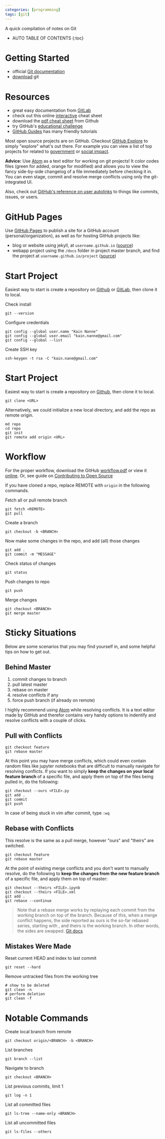 ```yaml
---
categories: [programming]
tags: [git]
---
```


A quick compilation of notes on Git

<!-- excerpt separator -->

* AUTO TABLE OF CONTENTS
{:toc}

# Getting Started

- official [Git documentation](https://git-scm.com/)  
- [download](https://git-scm.com/book/en/v2/Getting-Started-Installing-Git) git  

# Resources

- great easy documentation from [GitLab](https://docs.gitlab.com/ce/gitlab-basics)  
- check out this online [interactive](http://ndpsoftware.com/git-cheatsheet.html) cheat sheet  
- download the [pdf cheat sheet](https://services.github.com/on-demand/downloads/github-git-cheat-sheet.pdf) from Github  
- try GitHub's [educational challenge](https://try.github.io/)
- [GitHub Guides](https://guides.github.com/) has many friendly tutorials

Most open source projects are on GitHub. Checkout [GitHub Explore](https://github.com/explore) to simply "explore" what's out there. For example you can view a list of top projects for related to [government](https://github.com/showcases/government) or [social impact](https://github.com/showcases/social-impact).  

**Advice:** Use [Atom](https://atom.io/) as a text editor for working on git projects! It color codes files (green for added, orange for modified) and allows you to view the fancy side-by-side changelog of a file immediately before checking it in. You can even stage, commit and resolve merge conflicts using only the git-integrated UI.  

Also, check out [GitHub's reference on user autolinks](https://help.github.com/articles/autolinked-references-and-urls/) to things like commits, issues, or users.  

# GitHub Pages

Use [GitHub Pages](https://pages.github.com/) to publish a site for a GitHub account (personal/organization), as well as for hosting GitHub projects like:  

- blog or website using jekyll, at `username.github.io` ([source](https://help.github.com/articles/using-jekyll-as-a-static-site-generator-with-github-pages/))  
- webapp project using the `/docs` folder in project master branch, and find the project at `username.github.io/project` ([source](https://help.github.com/articles/configuring-a-publishing-source-for-github-pages/))  

# Start Project

Easiest way to start is create a repository on [Github](https://github.com) or [GitLab](https://gitlab.com/), then clone it to local.  

Check install  

```shell
git --version
```

Configure credentials  

```shell
git config --global user.name "Kain Nanne"
git config --global user.email "kain.nanne@gmail.com"
git config --global --list
```

Create SSH key  

```shell
ssh-keygen -t rsa -C "kain.nane@gmail.com"
```

# Start Project

Easiest way to start is create a repository on [Github](https://github.com), then clone it to local.  

```shell
git clone <URL>
```

Alternatively, we could initialize a new local directory, and add the repo as remote origin.  

```shell
md repo
cd repo
git init
git remote add origin <URL>
```

# Workflow

For the proper workflow, download the GitHub [workflow.pdf](https://guides.github.com/pdfs/githubflow-online.pdf) or view it [online](https://guides.github.com/introduction/flow/). Or, see guide on [Contributing to Open Source](https://guides.github.com/activities/contributing-to-open-source/)  

If you have cloned a repo, replace REMOTE with `origin` in the following commands.  

Fetch all or pull remote branch    

```shell
git fetch <REMOTE>
git pull
```

Create a branch  

```shell
git checkout -b <BRANCH>
```

Now make some changes in the repo, and add (all) those changes  

```shell
git add .
git commit -m "MESSAGE"
```

Check status of changes  

```shell
git status
```

Push changes to repo  

```shell
git push
```

Merge changes  

```shell
git checkout <BRANCH>
git merge master
```

# Sticky Situations  

Below are some scenarios that you may find yourself in, and some helpful tips on how to get out.

## Behind Master

1. commit changes to branch
2. pull latest master
3. rebase on master
4. resolve conflicts if any
5. force push branch (if already on remote)

I highly recommend using [Atom](https://atom.io/) while resolving conflicts. It is a text editor made by GitHub and therefor contains very handy options to indentify and resolve conflicts with a couple of clicks.  

## Pull with Conflicts

```shell
git checkout feature
git rebase master
```

At this point you may have merge conflicts, which could even contain random files like jupyter notebooks that are difficult to manually navigate for resolving conflicts. If you want to simply **keep the changes on your local feature branch** of a specific file, and apply them on top of the files being pulled in, do the following:  

```shell
git checkout --ours <FILE>.py
git add .
git commit
git push
```

In case of being stuck in vim after commit, type `:wq`  

## Rebase with Conflicts

This resolve is the same as a pull merge, however "ours" and "theirs" are switched.  

```shell
git checkout feature
git rebase master
```

At the point of existing merge conflicts and you don't want to manually resolve, do the following to **keep the changes from the new feature branch** of a specific file, and apply them on top of master:  

```shell
git checkout --theirs <FILE>.ipynb
git checkout --theirs <FILE>.xml
git add .
git rebase --continue
```

> Note that a rebase merge works by replaying each commit from the working branch on top of the <upstream> branch. Because of this, when a merge conflict happens, the side reported as ours is the so-far rebased series, starting with <upstream>, and theirs is the working branch. In other words, the sides are swapped. [Git docs](https://git-scm.com/docs/git-rebase#git-rebase---merge)  

## Mistakes Were Made

Reset current HEAD and index to last commit

```shell
git reset --hard
```

Remove untracked files from the working tree  

```shell
# show to be deleted
git clean -n
# perform deletion
git clean -f
```

# Notable Commands

Create local branch from remote  

```shell
git checkout origin/<BRANCH> -b <BRANCH>
```

List branches  

```shell
git branch --list
```

Navigate to branch  

```shell
git checkout <BRANCH>
```

List previous commits, limit 1  

```shell
git log -n 1
```

List all committed files  

```shell
git ls-tree --name-only <BRANCH>
```

List all uncommitted files  

```shell
git ls-files --others
```
